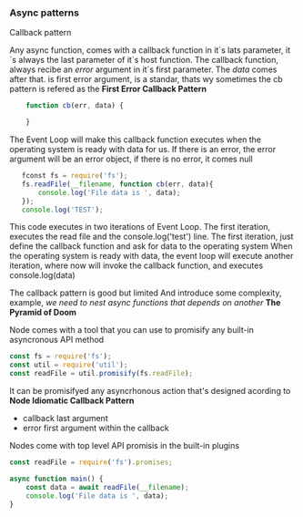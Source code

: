 ### Async patterns


 Callback pattern
  
 Any async function, comes with a callback function in it´s lats parameter, it´s always
 the last parameter of it´s host function.
 The callback function, always recibe an _error_ argument in it´s first parameter.
 The _data_ comes after that.
 is first error argument, is a standar, thats wy sometimes the cb pattern is refered as the
 __First Error Callback Pattern__

``` javascript
    function cb(err, data) {

    }
```

 The Event Loop will make this callback function executes when the operating system is ready
 with data for us. 
 If there is an error, the error argument will be an error object, if there is no error,
 it comes null

 ``` javascript
    fconst fs = require('fs');
    fs.readFile(__filename, function cb(err, data){
        console.log('File data is ', data);
    });
    console.log('TEST');
```    
 This code executes in two iterations of Event Loop.
 The first iteration, executes the read file and the console.log('test') line.
 The first iteration, just define the callback function 
 and ask for data to the operating system
 When the operating system is ready with data, the event loop will execute another iteration, 
 where now will invoke the callback function, and executes console.log(data)
 

The callback pattern is good but limited
And introduce some complexity, example, 
_we need to nest async functions that depends on another_
__The Pyramid of Doom__


Node comes with a tool that you can use to promisify any built-in asyncronous API method

``` javascript
const fs = require('fs');
const util = require('util');
const readFile = util.promisify(fs.readFile);
``` 
 
It can be promisifyed any asyncrhonous action that's designed acording to 
__Node Idiomatic Callback Pattern__
* callback last argument
* error first argument within the callback 

Nodes come with top level API promisis in the built-in plugins

``` javascript
const readFile = require('fs').promises;

async function main() {
    const data = await readFile(__filename);
    console.log('File data is ', data);
}
```


